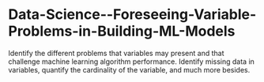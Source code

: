 # Data-Science--Foreseeing-Variable-Problems-in-Building-ML-Models

Identify the different problems that variables may present and that challenge machine learning algorithm performance. Identify missing data in variables, quantify the cardinality of the variable, and much more besides.
